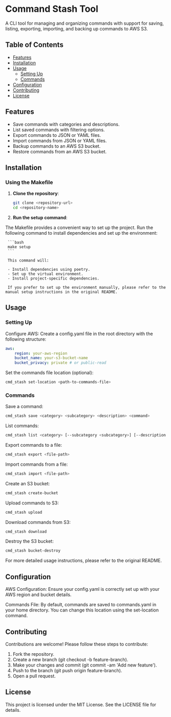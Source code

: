 # Command Stash Tool

A CLI tool for managing and organizing commands with support for saving, listing, exporting, importing, and backing up commands to AWS S3.

## Table of Contents

- [Features](#features)
- [Installation](#installation)
- [Usage](#usage)
    - [Setting Up](#setting-up)
    - [Commands](#commands)
- [Configuration](#configuration)
- [Contributing](#contributing)
- [License](#license)

## Features

- Save commands with categories and descriptions.
- List saved commands with filtering options.
- Export commands to JSON or YAML files.
- Import commands from JSON or YAML files.
- Backup commands to an AWS S3 bucket.
- Restore commands from an AWS S3 bucket.

## Installation

### Using the Makefile

1. **Clone the repository**:

     ```bash
     git clone <repository-url>
     cd <repository-name>
     ```

2. **Run the setup command**:

The Makefile provides a convenient way to set up the project. Run the following command to install dependencies and set up the environment:

     ```bash
     make setup
     ```

     This command will:

     - Install dependencies using poetry.
     - Set up the virtual environment.
     - Install project-specific dependencies.

     If you prefer to set up the environment manually, please refer to the manual setup instructions in the original README.

## Usage

### Setting Up

Configure AWS: Create a config.yaml file in the root directory with the following structure:

```yaml
aws:
    region: your-aws-region
    bucket_name: your-s3-bucket-name
    bucket_privacy: private # or public-read
```

Set the commands file location (optional):

```bash
cmd_stash set-location <path-to-commands-file>
```

### Commands

Save a command:

```bash
cmd_stash save <category> <subcategory> <description> <command>
```

List commands:

```bash
cmd_stash list <category> [--subcategory <subcategory>] [--description <description>]
```

Export commands to a file:

```bash
cmd_stash export <file-path>
```

Import commands from a file:

```bash
cmd_stash import <file-path>
```

Create an S3 bucket:

```bash
cmd_stash create-bucket
```

Upload commands to S3:

```bash
cmd_stash upload
```

Download commands from S3:

```bash
cmd_stash download
```

Destroy the S3 bucket:

```bash
cmd_stash bucket-destroy
```

For more detailed usage instructions, please refer to the original README.

## Configuration

AWS Configuration: Ensure your config.yaml is correctly set up with your AWS region and bucket details.

Commands File: By default, commands are saved to commands.yaml in your home directory. You can change this location using the set-location command.

## Contributing

Contributions are welcome! Please follow these steps to contribute:

1. Fork the repository.
2. Create a new branch (git checkout -b feature-branch).
3. Make your changes and commit (git commit -am 'Add new feature').
4. Push to the branch (git push origin feature-branch).
5. Open a pull request.

## License

This project is licensed under the MIT License. See the LICENSE file for details.
